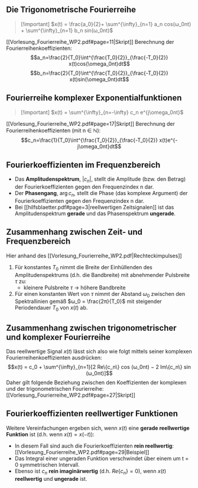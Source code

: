 ## Die Trigonometrische Fourierreihe
>[!important] $x(t) = \frac{a_0}{2}+ \sum^{\infty}_{n=1} a_n cos(ω_0nt) + \sum^{\infty}_{n=1} b_n sin(ω_0nt)$

[[Vorlesung_Fourierreihe_WP2.pdf#page=11|Skript]]
Berechnung der Fourierreihenkoeffizienten:
$$a_n=\frac{2}{T_0}\int^{\frac{T_0}{2}}_{\frac{-T_0}{2}} x(t)cos(\omega_0nt)dt$$
$$b_n=\frac{2}{T_0}\int^{\frac{T_0}{2}}_{\frac{-T_0}{2}} x(t)sin(\omega_0nt)dt$$
##  Fourierreihe komplexer Exponentialfunktionen
>[!important] $x(t) = \sum^{\infty}_{n=-\infty} c_n e^{j\omega_0nt}$

[[Vorlesung_Fourierreihe_WP2.pdf#page=17|Skript]]
Berechnung der Fourierreihenkoeffizienten (mit n $\in$ $\mathbb{N}$):
 $$c_n=\frac{1}{T_0}\int^{\frac{T_0}{2}}_{\frac{-T_0}{2}} x(t)e^{-j\omega_0nt}dt$$
## Fourierkoeffizienten im Frequenzbereich
- Das **Amplitudenspektrum**, $|c_n|$, stellt die Amplitude (bzw. den Betrag) der Fourierkoeffizienten gegen den Frequenzindex n dar.
- Der **Phasengang**, $\arg c_n$, stellt die Phase (das komplexe Argument) der Fourierkoeffizienten gegen den Frequenzindex n dar.
- Bei [[hilfsblaetter.pdf#page=3|reellwertigen Zeitsignalen]] ist das Amplitudenspektrum **gerade** und das Phasenspektrum **ungerade**.
## Zusammenhang zwischen Zeit- und Frequenzbereich 
Hier anhand des [[Vorlesung_Fourierreihe_WP2.pdf|Rechteckimpulses]]
1. Für konstantes $T_0$ nimmt die Breite der Einhüllenden des Amplitudenspektrums (d.h. die Bandbreite) mit abnehmender Pulsbreite $τ$ zu:
	- kleinere Pulsbreite $\tau$ -> höhere Bandbreite
2. Für einen konstanten Wert von $τ$ nimmt der Abstand $ω_0$ zwischen den Spektrallinien gemäß $ω_0 = \frac{2π}{T_0}$ mit steigender Periodendauer $T_0$ von $x(t)$ ab.
## Zusammenhang zwischen trigonometrischer und komplexer Fourierreihe
Das reellwertige Signal $x(t)$ lässt sich also wie folgt mittels seiner komplexen Fourierreihenkoeffizienten ausdrücken:
$$x(t) = c_0 + \sum^{\infty}_{n=1}[2 Re\{c_n\} cos (ω_0nt) − 2 Im\{c_n\} sin (ω_0nt)]$$
Daher gilt folgende Beziehung zwischen den Koeffizienten der komplexen und der trigonometrischen Fourierreihe:[[Vorlesung_Fourierreihe_WP2.pdf#page=27|Skript]]
## Fourierkoeffizienten reellwertiger Funktionen
Weitere Vereinfachungen ergeben sich, wenn $x(t)$ eine **gerade reellwertige Funktion** ist (d.h. wenn $x(t) = x(−t)$):
- In diesem Fall sind auch die Fourierkoeffizienten  **rein reellwertig**:[[Vorlesung_Fourierreihe_WP2.pdf#page=29|Beispiel]]
- Das Integral einer ungeraden Funktion verschwindet über einem um t = 0 symmetrischen Intervall.
- Ebenso ist $c_n$ **rein imaginärwertig** (d.h. $Re\{c_n\} = 0$), wenn $x(t)$ **reellwertig** und **ungerade** ist.